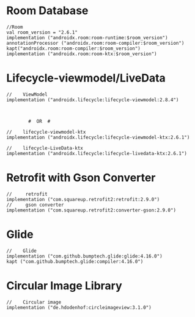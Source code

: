 # Room Database

    //Room
    val room_version = "2.6.1"
    implementation ("androidx.room:room-runtime:$room_version")
    annotationProcessor ("androidx.room:room-compiler:$room_version")
    kapt("androidx.room:room-compiler:$room_version")
    implementation ("androidx.room:room-ktx:$room_version")


# Lifecycle-viewmodel/LiveData

    //    ViewModel
    implementation ("androidx.lifecycle:lifecycle-viewmodel:2.8.4")



            #  OR  #

    //    lifecycle-viewmodel-ktx
    implementation ("androidx.lifecycle:lifecycle-viewmodel-ktx:2.6.1")

    //    lifecycle-LiveData-ktx
    implementation ("androidx.lifecycle:lifecycle-livedata-ktx:2.6.1")



# Retrofit with Gson Converter 

    //     retrofit
    implementation ("com.squareup.retrofit2:retrofit:2.9.0")
    //     gson converter
    implementation ("com.squareup.retrofit2:converter-gson:2.9.0")


# Glide

    //    Glide
    implementation ("com.github.bumptech.glide:glide:4.16.0")
    kapt ("com.github.bumptech.glide:compiler:4.16.0")


# Circular Image Library

    //    Circular image
    implementation ("de.hdodenhof:circleimageview:3.1.0")


    
    

    
